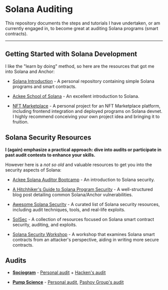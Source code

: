 # Solana Auditing

This repository documents the steps and tutorials I have undertaken, or am currently engaged in, to become great at auditing Solana programs (smart contracts).

---

## Getting Started with Solana Development

I like the "learn by doing" method, so here are the resources that got me into Solana and Anchor:

* [Solana Introduction](https://github.com/Emskiq/solana-intro) - A personal repository containing simple Solana programs and smart contracts.

* [Ackee School of Solana](https://github.com/Ackee-Blockchain/school-of-solana) - An excellent introduction to Solana.

* [NFT Marketplace](https://github.com/Emskiq/nft-marketplace-solana) - A personal project for an NFT Marketplace platform, including frontend integration and deployed programs on Solana devnet. I highly recommend conceiving your own project idea and bringing it to fruition.


## Solana Security Resources

**I (again) emphasize a practical approach: dive into audits or participate in past audit contests to enhance your skills.**

However here is a *not so old* and valuable resources to get you into the security aspects of Solana:

* [Ackee Solana Auditor Bootcamp](https://github.com/Ackee-Blockchain/Solana-Auditors-Bootcamp/tree/master) - An introduction to Solana security.

* [A Hitchhiker's Guide to Solana Program Security](https://www.helius.dev/blog/a-hitchhikers-guide-to-solana-program-security) - A well-structured blog post detailing common Solana/Anchor vulnerabilities.

* [Awesome Solana Security](https://github.com/az0mb13/awesome-solana-security) - A curated list of Solana security resources, including audit techniques, tools, and real-life exploits.

* [SolSec](https://github.com/sannykim/solsec) - A collection of resources focused on Solana smart contract security, auditing, and exploits.

* [Solana Security Workshop](https://workshop.neodyme.io/) - A workshop that examines Solana smart contracts from an attacker's perspective, aiding in writing more secure contracts.

## Audits

* **[Sociogram](https://sociogram.org/)** - [Personal audit](audits/sociogram-my-audit.md) + [Hacken's audit](audits/sociogram-hacken-audit.pdf)

* **[Pump Science](https://pumpscience.gitbook.io/pump.science)** - [Personal audit](audits/pump-science-my-report.md), [Pashov Group's audit](audits/pump-science-Pashov-group-audit.pdf)
